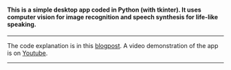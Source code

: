 #### This is a simple desktop app coded in Python (with tkinter). It uses computer vision for image recognition and speech synthesis for life-like speaking.
___
The code explanation is in this [blogpost](http://cristivlad.com/how-a-computer-can-recognize-an-image-and-tell-you-what-it-sees-desktop-app/).
A video demonstration of the app is on [Youtube](https://www.youtube.com/watch?v=5ZS64xRBQ4U).
___

